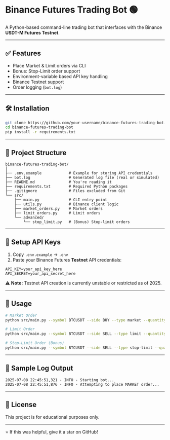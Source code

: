 # Binance Futures Trading Bot 🟢

A Python-based command-line trading bot that interfaces with the Binance **USDT-M Futures Testnet**.

---

## ✅ Features

- Place Market & Limit orders via CLI
- Bonus: Stop-Limit order support
- Environment-variable based API key handling
- Binance Testnet support
- Order logging (`bot.log`)

---

## 🛠 Installation

```bash
git clone https://github.com/your-username/binance-futures-trading-bot.git
cd binance-futures-trading-bot
pip install -r requirements.txt
```

---

## 📁 Project Structure

```
binance-futures-trading-bot/
│
├── .env.example            # Example for storing API credentials
├── bot.log                 # Generated log file (real or simulated)
├── README.md               # You're reading it
├── requirements.txt        # Required Python packages
├── .gitignore              # Files excluded from Git
└── src/
    ├── main.py             # CLI entry point
    ├── utils.py            # Binance client logic
    ├── market_orders.py    # Market orders
    ├── limit_orders.py     # Limit orders
    └── advanced/
        └── stop_limit.py   # (Bonus) Stop-limit orders
```

---

## 🔐 Setup API Keys

1. Copy `.env.example` → `.env`
2. Paste your Binance Futures **Testnet** API credentials:

```
API_KEY=your_api_key_here
API_SECRET=your_api_secret_here
```

⚠️ **Note:** Testnet API creation is currently unstable or restricted as of 2025. 

---

## 🚀 Usage

```bash
# Market Order
python src/main.py --symbol BTCUSDT --side BUY --type market --quantity 0.01

# Limit Order
python src/main.py --symbol BTCUSDT --side SELL --type limit --quantity 0.01 --price 108000

# Stop-Limit Order (Bonus)
python src/main.py --symbol BTCUSDT --side SELL --type stop-limit --quantity 0.01 --stop_price 107000 --price 106800
```

---

## 📝 Sample Log Output

```
2025-07-08 22:45:51,321 - INFO - Starting bot...
2025-07-08 22:45:51,876 - INFO - Attempting to place MARKET order...
```
---

## 📘 License

This project is for educational purposes only.

---

⭐ If this was helpful, give it a star on GitHub!
